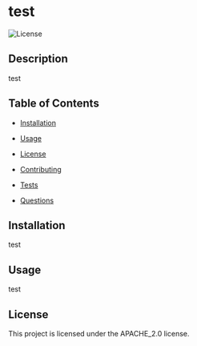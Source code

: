 # test
  ![License](https://img.shields.io/badge/license-APACHE_2.0-green.svg)

  ## Description

test

## Table of Contents 

* [Installation](#installation)

* [Usage](#usage)

* [License](#license)


* [Contributing](#contributing)

* [Tests](#tests)

* [Questions](#questions)

## Installation

test

## Usage

test

## License

This project is licensed under the APACHE_2.0 license.

